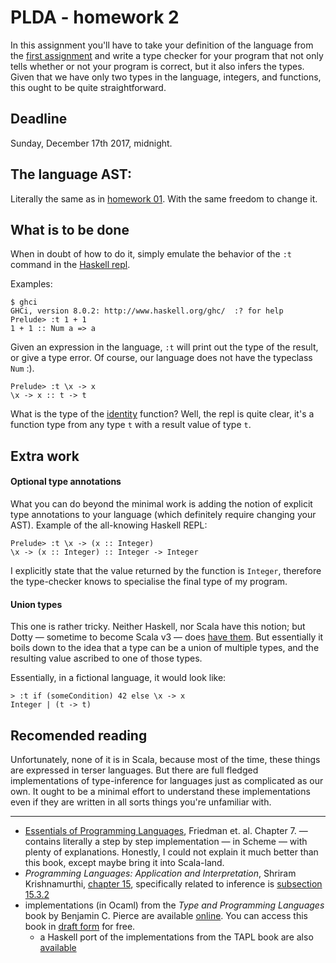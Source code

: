 # PLDA - homework 2

In this assignment you'll have to take your definition of the language from the [first assignment](../hw01-interpreter/README.md) and write a type checker for your program that not only tells whether or not your program is correct, but it also infers the types. Given that we have only two types in the language, integers, and functions, this ought to be quite straightforward.

## Deadline

Sunday, December 17th 2017, midnight.

## The language AST:

Literally the same as in [homework 01](../hw01-interpreter/README.md). With the same freedom to change it.

## What is to be done

When in doubt of how to do it, simply emulate the behavior of the `:t` command in the [Haskell repl](http://learnyouahaskell.com/starting-out#ready-set-go).

Examples:
```
$ ghci
GHCi, version 8.0.2: http://www.haskell.org/ghc/  :? for help
Prelude> :t 1 + 1
1 + 1 :: Num a => a
```

Given an expression in the language, `:t` will print out the type of the result, or give a type error. Of course, our language does not have the typeclass `Num` :).

```
Prelude> :t \x -> x
\x -> x :: t -> t
```

What is the type of the [identity](https://stackoverflow.com/questions/3136338/uses-for-haskell-id-function) function? Well, the repl is quite clear, it's a function type from any type `t` with a result value of type `t`.

## Extra work

#### Optional type annotations

What you can do beyond the minimal work is adding the notion of explicit type annotations to your language (which definitely require changing your AST). Example of the all-knowing Haskell REPL:
```
Prelude> :t \x -> (x :: Integer)
\x -> (x :: Integer) :: Integer -> Integer
```
I explicitly state that the value returned by the function is `Integer`, therefore the type-checker knows to specialise the final type of my program.

#### Union types

This one is rather tricky. Neither Haskell, nor Scala have this notion; but Dotty — sometime to become Scala v3 — does [have them](http://dotty.epfl.ch/docs/reference/union-types.html).  But essentially it boils down to the idea that a type can be a union of multiple types, and the resulting value ascribed to one of those types.

Essentially, in a fictional language, it would look like:
```
> :t if (someCondition) 42 else \x -> x
Integer | (t -> t)
```

## Recomended reading

Unfortunately, none of it is in Scala, because most of the time, these things are expressed in terser languages. But there are full fledged implementations of type-inference for languages just as complicated as our own. It ought to be a minimal effort to understand these implementations even if they are written in all sorts things you're unfamiliar with.

------------------------------------------------------------------------------
* [Essentials of Programming Languages](https://karczmarczuk.users.greyc.fr/TEACH/Doc/EssProgLan.pdf), Friedman et. al. Chapter 7. — contains literally a step by step implementation — in Scheme — with plenty of explanations. Honestly, I could not explain it much better than this book, except maybe bring it into Scala-land.
* *Programming Languages: Application and Interpretation*, Shriram Krishnamurthi, [chapter 15](http://cs.brown.edu/courses/cs173/2012/book/types.html), specifically related to inference is [subsection 15.3.2](http://cs.brown.edu/courses/cs173/2012/book/types.html#(part._.Type_.Inference))
* implementations (in Ocaml) from the *Type and Programming Languages* book by Benjamin C. Pierce are available [online](http://www.cis.upenn.edu/~bcpierce/tapl/). You can access this book in [draft form](http://ropas.snu.ac.kr/~kwang/520/pierce_book.pdf) for free.
  * a Haskell port of the implementations from the TAPL book are also [available](https://code.google.com/p/tapl-haskell/)  

